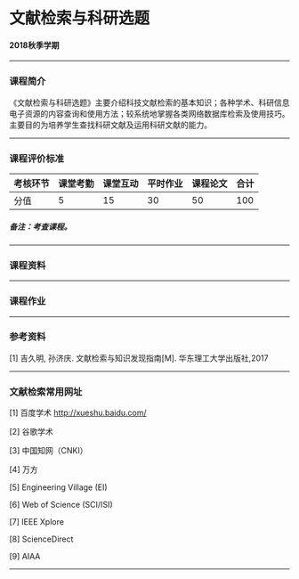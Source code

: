 # 文献检索与科研选题

#### 2018秋季学期

---

### 课程简介
《文献检索与科研选题》主要介绍科技文献检索的基本知识；各种学术、科研信息电子资源的内容查询和使用方法；较系统地掌握各类网络数据库检索及使用技巧。主要目的为培养学生查找科研文献及运用科研文献的能力。


---

### 课程评价标准

|考核环节 | 课堂考勤 | 课堂互动 | 平时作业 | 课程论文 |合计|
|---|---|---|---|---|---|
|分值| 5| 15|30|50|100|



##### 备注：考查课程。 

---

### 课程资料

---

### 课程作业

---

### 参考资料

[1] 吉久明, 孙济庆. 文献检索与知识发现指南[M]. 华东理工大学出版社,2017

---

### 文献检索常用网址

[1] 百度学术   http://xueshu.baidu.com/

[2] 谷歌学术 

[3] 中国知网（CNKI） 

[4] 万方 

[5] Engineering Village (EI) 

[6] Web of Science (SCI/ISI) 

[7] IEEE Xplore 

[8] ScienceDirect 

[9] AIAA 


---

